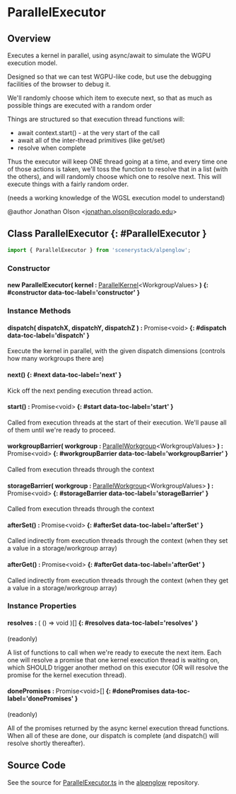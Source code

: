 # ParallelExecutor

## Overview

Executes a kernel in parallel, using async/await to simulate the WGPU execution model.

Designed so that we can test WGPU-like code, but use the debugging facilities of the browser to debug it.

We'll randomly choose which item to execute next, so that as much as possible things are executed with a random order

Things are structured so that execution thread functions will:
- await context.start() - at the very start of the call
- await all of the inter-thread primitives (like get/set)
- resolve when complete

Thus the executor will keep ONE thread going at a time, and every time one of those actions is taken, we'll toss
the function to resolve that in a list (with the others), and will randomly choose which one to resolve next.
This will execute things with a fairly random order.

(needs a working knowledge of the WGSL execution model to understand)

@author Jonathan Olson &lt;jonathan.olson@colorado.edu&gt;

## Class ParallelExecutor {: #ParallelExecutor }


```js
import { ParallelExecutor } from 'scenerystack/alpenglow';
```
### Constructor

#### new ParallelExecutor( kernel : <span style="font-weight: 400;">[ParallelKernel](../alpenglow/ParallelKernel.md)&lt;WorkgroupValues&gt;</span> ) {: #constructor data-toc-label='constructor' }

### Instance Methods

#### dispatch( dispatchX, dispatchY, dispatchZ ) : <span style="font-weight: 400;">Promise&lt;<span style="color: hsla(calc(var(--md-hue) + 180deg),80%,40%,1);">void</span>&gt;</span> {: #dispatch data-toc-label='dispatch' }

Execute the kernel in parallel, with the given dispatch dimensions (controls how many workgroups there are)

#### next() {: #next data-toc-label='next' }

Kick off the next pending execution thread action.

#### start() : <span style="font-weight: 400;">Promise&lt;<span style="color: hsla(calc(var(--md-hue) + 180deg),80%,40%,1);">void</span>&gt;</span> {: #start data-toc-label='start' }

Called from execution threads at the start of their execution. We'll pause all of them until we're ready to
proceed.

#### workgroupBarrier( workgroup : <span style="font-weight: 400;">[ParallelWorkgroup](../alpenglow/ParallelWorkgroup.md)&lt;WorkgroupValues&gt;</span> ) : <span style="font-weight: 400;">Promise&lt;<span style="color: hsla(calc(var(--md-hue) + 180deg),80%,40%,1);">void</span>&gt;</span> {: #workgroupBarrier data-toc-label='workgroupBarrier' }

Called from execution threads through the context

#### storageBarrier( workgroup : <span style="font-weight: 400;">[ParallelWorkgroup](../alpenglow/ParallelWorkgroup.md)&lt;WorkgroupValues&gt;</span> ) : <span style="font-weight: 400;">Promise&lt;<span style="color: hsla(calc(var(--md-hue) + 180deg),80%,40%,1);">void</span>&gt;</span> {: #storageBarrier data-toc-label='storageBarrier' }

Called from execution threads through the context

#### afterSet() : <span style="font-weight: 400;">Promise&lt;<span style="color: hsla(calc(var(--md-hue) + 180deg),80%,40%,1);">void</span>&gt;</span> {: #afterSet data-toc-label='afterSet' }

Called indirectly from execution threads through the context (when they set a value in a storage/workgroup array)

#### afterGet() : <span style="font-weight: 400;">Promise&lt;<span style="color: hsla(calc(var(--md-hue) + 180deg),80%,40%,1);">void</span>&gt;</span> {: #afterGet data-toc-label='afterGet' }

Called indirectly from execution threads through the context (when they get a value in a storage/workgroup array)

### Instance Properties

#### resolves : <span style="font-weight: 400;">( () =&gt; <span style="color: hsla(calc(var(--md-hue) + 180deg),80%,40%,1);">void</span> )[]</span> {: #resolves data-toc-label='resolves' }

(readonly)

A list of functions to call when we're ready to execute the next item.
Each one will resolve a promise that one kernel execution thread is waiting on, which SHOULD trigger another
method on this executor (OR will resolve the promise for the kernel execution thread).

#### donePromises : <span style="font-weight: 400;">Promise&lt;<span style="color: hsla(calc(var(--md-hue) + 180deg),80%,40%,1);">void</span>&gt;[]</span> {: #donePromises data-toc-label='donePromises' }

(readonly)

All of the promises returned by the async kernel execution thread functions. When all of these are done, our
dispatch is complete (and dispatch() will resolve shortly thereafter).



## Source Code

See the source for [ParallelExecutor.ts](https://github.com/phetsims/alpenglow/blob/main/js/parallel/ParallelExecutor.ts) in the [alpenglow](https://github.com/phetsims/alpenglow) repository.
